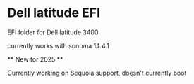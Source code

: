 # Dell latitude EFI

EFI folder for Dell latitude 3400

currently works with sonoma 14.4.1


** New for 2025 **

Currently working on Sequoia support, doesn't currently boot
